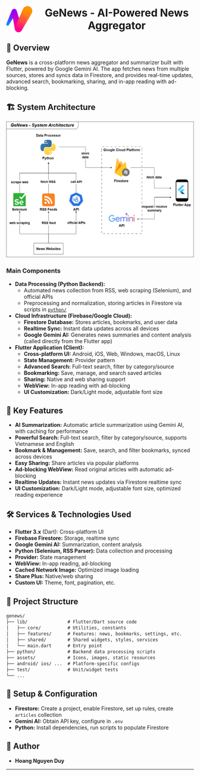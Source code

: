 <div align="center" style="display: flex; align-items: center; justify-content: center; gap: 20px;">
   <img src="assets/icon/icon.png" alt="GeNews Logo" width="70" height="70">
   <h1 style="margin: 0;">GeNews - AI-Powered News Aggregator</h1>
</div>

## 🌟 Overview

**GeNews** is a cross-platform news aggregator and summarizer built with Flutter, powered by Google Gemini AI. The app fetches news from multiple sources, stores and syncs data in Firestore, and provides real-time updates, advanced search, bookmarking, sharing, and in-app reading with ad-blocking.

## 🏗️ System Architecture

![System Architecture](assets/system.png)

### Main Components

- **Data Processing (Python Backend):**
  - Automated news collection from RSS, web scraping (Selenium), and official APIs
  - Preprocessing and normalization, storing articles in Firestore via scripts in [`python/`](python/)
- **Cloud Infrastructure (Firebase/Google Cloud):**
  - **Firestore Database:** Stores articles, bookmarks, and user data
  - **Realtime Sync:** Instant data updates across all devices
  - **Google Gemini AI:** Generates news summaries and content analysis (called directly from the Flutter app)
- **Flutter Application (Client):**
  - **Cross-platform UI:** Android, iOS, Web, Windows, macOS, Linux
  - **State Management:** Provider pattern
  - **Advanced Search:** Full-text search, filter by category/source
  - **Bookmarking:** Save, manage, and search saved articles
  - **Sharing:** Native and web sharing support
  - **WebView:** In-app reading with ad-blocking
  - **UI Customization:** Dark/Light mode, adjustable font size

## 🚀 Key Features

- **AI Summarization:** Automatic article summarization using Gemini AI, with caching for performance
- **Powerful Search:** Full-text search, filter by category/source, supports Vietnamese and English
- **Bookmark & Management:** Save, search, and filter bookmarks, synced across devices
- **Easy Sharing:** Share articles via popular platforms
- **Ad-blocking WebView:** Read original articles with automatic ad-blocking
- **Realtime Updates:** Instant news updates via Firestore realtime sync
- **UI Customization:** Dark/Light mode, adjustable font size, optimized reading experience

## 🛠️ Services & Technologies Used

- **Flutter 3.x** (Dart): Cross-platform UI
- **Firebase Firestore:** Storage, realtime sync
- **Google Gemini AI:** Summarization, content analysis
- **Python (Selenium, RSS Parser):** Data collection and processing
- **Provider:** State management
- **WebView:** In-app reading, ad-blocking
- **Cached Network Image:** Optimized image loading
- **Share Plus:** Native/web sharing
- **Custom UI:** Theme, font, pagination, etc.

## 📁 Project Structure

```
genews/
├── lib/               # Flutter/Dart source code
│   ├── core/          # Utilities, constants
│   ├── features/      # Features: news, bookmarks, settings, etc.
│   ├── shared/        # Shared widgets, styles, services
│   └── main.dart      # Entry point
├── python/            # Backend data processing scripts
├── assets/            # Icons, images, static resources
├── android/ ios/ ...  # Platform-specific configs
├── test/              # Unit/widget tests
└── ...
```

## 🔧 Setup & Configuration

- **Firestore:** Create a project, enable Firestore, set up rules, create `articles` collection
- **Gemini AI:** Obtain API key, configure in `.env`
- **Python:** Install dependencies, run scripts to populate Firestore

## 👥 Author

- **Hoang Nguyen Duy**

---
